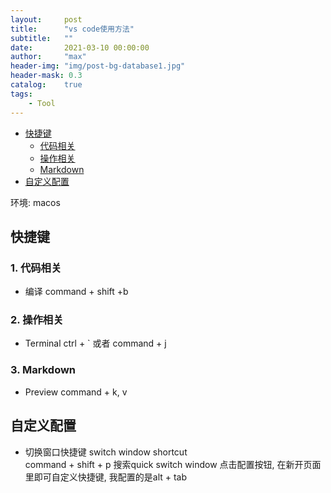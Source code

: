 ```yaml
---
layout:     post
title:      "vs code使用方法"
subtitle:   ""
date:       2021-03-10 00:00:00
author:     "max"
header-img: "img/post-bg-database1.jpg"
header-mask: 0.3
catalog:    true
tags:
    - Tool
---
```


<!-- TOC -->

- [快捷键](#%E5%BF%AB%E6%8D%B7%E9%94%AE)
  - [代码相关](#%E4%BB%A3%E7%A0%81%E7%9B%B8%E5%85%B3)
  - [操作相关](#%E6%93%8D%E4%BD%9C%E7%9B%B8%E5%85%B3)
  - [Markdown](#markdown)
- [自定义配置](#%E8%87%AA%E5%AE%9A%E4%B9%89%E9%85%8D%E7%BD%AE)

<!-- /TOC -->

环境: macos

## 快捷键

### 1. 代码相关

- 编译 command + shift +b

### 2. 操作相关

- Terminal ctrl + ` 或者 command + j

### 3. Markdown

- Preview command + k, v

## 自定义配置

- 切换窗口快捷键 switch window shortcut  
command + shift + p 搜索quick switch window
点击配置按钮, 在新开页面里即可自定义快捷键, 我配置的是alt + tab